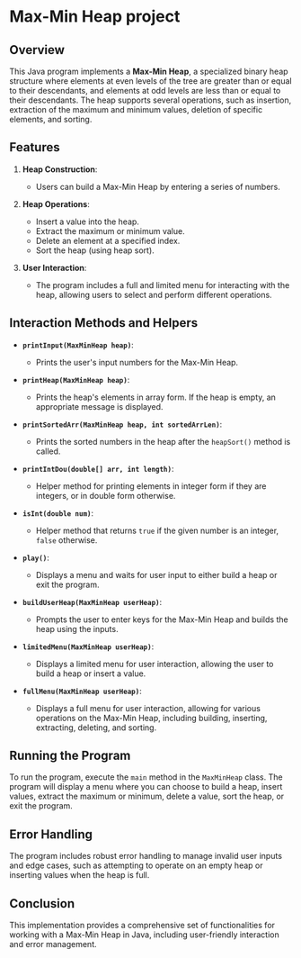 # Max-Min Heap project

## Overview

This Java program implements a **Max-Min Heap**, a specialized binary heap structure where elements at even levels of the tree are greater than or equal to their descendants, and elements at odd levels are less than or equal to their descendants. The heap supports several operations, such as insertion, extraction of the maximum and minimum values, deletion of specific elements, and sorting.

## Features

1. **Heap Construction**:
   - Users can build a Max-Min Heap by entering a series of numbers.
   
2. **Heap Operations**:
   - Insert a value into the heap.
   - Extract the maximum or minimum value.
   - Delete an element at a specified index.
   - Sort the heap (using heap sort).

3. **User Interaction**:
   - The program includes a full and limited menu for interacting with the heap, allowing users to select and perform different operations.

## Interaction Methods and Helpers

- **`printInput(MaxMinHeap heap)`**:
  - Prints the user's input numbers for the Max-Min Heap.

- **`printHeap(MaxMinHeap heap)`**:
  - Prints the heap's elements in array form. If the heap is empty, an appropriate message is displayed.

- **`printSortedArr(MaxMinHeap heap, int sortedArrLen)`**:
  - Prints the sorted numbers in the heap after the `heapSort()` method is called.

- **`printIntDou(double[] arr, int length)`**:
  - Helper method for printing elements in integer form if they are integers, or in double form otherwise.

- **`isInt(double num)`**:
  - Helper method that returns `true` if the given number is an integer, `false` otherwise.

- **`play()`**:
  - Displays a menu and waits for user input to either build a heap or exit the program.

- **`buildUserHeap(MaxMinHeap userHeap)`**:
  - Prompts the user to enter keys for the Max-Min Heap and builds the heap using the inputs.

- **`limitedMenu(MaxMinHeap userHeap)`**:
  - Displays a limited menu for user interaction, allowing the user to build a heap or insert a value.

- **`fullMenu(MaxMinHeap userHeap)`**:
  - Displays a full menu for user interaction, allowing for various operations on the Max-Min Heap, including building, inserting, extracting, deleting, and sorting.

## Running the Program

To run the program, execute the `main` method in the `MaxMinHeap` class. The program will display a menu where you can choose to build a heap, insert values, extract the maximum or minimum, delete a value, sort the heap, or exit the program.

## Error Handling

The program includes robust error handling to manage invalid user inputs and edge cases, such as attempting to operate on an empty heap or inserting values when the heap is full.

## Conclusion

This implementation provides a comprehensive set of functionalities for working with a Max-Min Heap in Java, including user-friendly interaction and error management.




